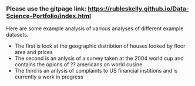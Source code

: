 ### Please use the gitpage link: https://rubleskelly.github.io/Data-Science-Portfolio/index.html



Here are some example analysis of various analyses of different example datasets.

- The first is look at the geographic distribtion of houses looked by floor area and prices
- The second is an anlysis of a survey taken at the 2004 world cup and contains the opions of ?? americans on world cusine
- The third is an anlysis of complaints to US financial institions and is currently a work in progress
